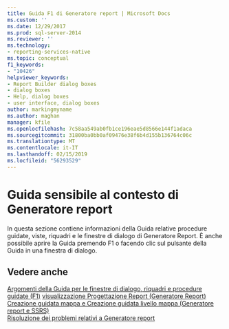 ```yaml
---
title: Guida F1 di Generatore report | Microsoft Docs
ms.custom: ''
ms.date: 12/29/2017
ms.prod: sql-server-2014
ms.reviewer: ''
ms.technology:
- reporting-services-native
ms.topic: conceptual
f1_keywords:
- "10426"
helpviewer_keywords:
- Report Builder dialog boxes
- dialog boxes
- Help, dialog boxes
- user interface, dialog boxes
author: markingmyname
ms.author: maghan
manager: kfile
ms.openlocfilehash: 7c58aa549ab0fb1ce196eae5d8566e144f1adaca
ms.sourcegitcommit: 31800ba0bb0af09476e38f6b4d155b136764c06c
ms.translationtype: MT
ms.contentlocale: it-IT
ms.lasthandoff: 02/15/2019
ms.locfileid: "56293529"
---
```

# <a name="report-builder-f1-help"></a>Guida sensibile al contesto di Generatore report
  In questa sezione contiene informazioni della Guida relative procedure guidate, viste, riquadri e le finestre di dialogo di Generatore Report. È anche possibile aprire la Guida premendo F1 o facendo clic sul pulsante della Guida in una finestra di dialogo.  
  
## <a name="see-also"></a>Vedere anche  
 [Argomenti della Guida per le finestre di dialogo, riquadri e procedure guidate (F1)](../report-builder-help-for-dialog-boxes-panes-and-wizards.md) [visualizzazione Progettazione Report &#40;Generatore Report&#41;](report-design-view-report-builder.md)   
 [Creazione guidata mappa e Creazione guidata livello mappa &#40;Generatore report e SSRS&#41;](../report-design/map-wizard-and-map-layer-wizard-report-builder-and-ssrs.md)   
 [Risoluzione dei problemi relativi a Generatore report](../troubleshoot-report-builder.md)  
  
  
